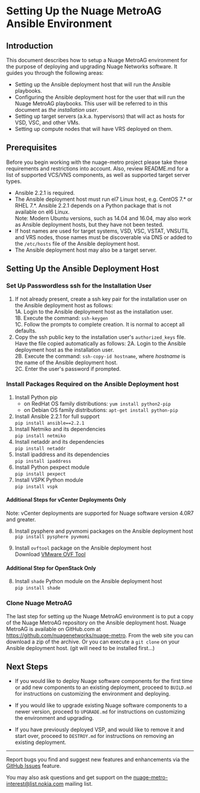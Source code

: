 # Setting Up the Nuage MetroAG Ansible Environment
## Introduction
This document describes how to setup a Nuage MetroAG environment for the purpose of deploying and upgrading Nuage Networks software. It guides you through the following areas:
* Setting up the Ansible deployment host that will run the Ansible playbooks.
* Configuring the Ansible deployment host for the user that will run the Nuage MetroAG playbooks. This user will be referred to in this document as *the installation user*.
* Setting up target servers (a.k.a. hypervisors) that will act as hosts for VSD, VSC, and other VMs.
* Setting up compute nodes that will have VRS deployed on them.
## Prerequisites
Before you begin working with the nuage-metro project please take these requirements and restrictions into account. Also, review README.md for a list of supported VCS/VNS components, as well as supported target server types.
* Ansible 2.2.1 is required.
* The Ansible deployment host must run el7 Linux host, e.g. CentOS 7.\* or RHEL 7.\*. Ansible 2.2.1 depends on a Python package that is not available on el6 Linux.  
Note: Modern Ubuntu versions, such as 14.04 and 16.04, may also work as Ansible deployment hosts, but they have not been tested.
* If host names are used for target systems, VSD, VSC, VSTAT, VNSUTIL and VRS nodes, those names must be discoverable via DNS or added to the `/etc/hosts` file of the Ansible deployment host.
* The Ansible deployment host may also be a target server.
## Setting Up the Ansible Deployment Host
### Set Up Passwordless ssh for the Installation User
 1. If not already present, create a ssh key pair for the installation user on the Ansible deployment host as follows:  
   1A. Login to the Ansible deployment host as the installation user.  
   1B. Execute the command:  `ssh-keygen`  
   1C. Follow the prompts to complete creation. It is normal to accept all defaults.
 2. Copy the ssh public key to the installation user's `authorized_keys` file. Have the file copied automatically as follows:
   2A. Login to the Ansible deployment host as the installation user.  
   2B. Execute the command: `ssh-copy-id hostname`, where *hostname* is the name of the Ansible deployment host.  
   2C. Enter the user's password if prompted.
### Install Packages Required on the Ansible Deployment host
 1. Install Python pip  
    * on RedHat OS family distributions: `yum install python2-pip`  
    * on Debian OS family distributions: `apt-get install python-pip`    
 2. Install Ansible 2.2.1 for full support  
`pip install ansible==2.2.1`  
 3. Install Netmiko and its dependencies  
`pip install netmiko`  
 4. Install netaddr and its dependencies  
`pip install netaddr`  
 5. Install ipaddress and its dependencies  
`pip install ipaddress`  
 6. Install Python pexpect module   
`pip install pexpect`  
 7. Install VSPK Python module  
`pip install vspk`  

  #### Additional Steps for vCenter Deployments Only  
  Note: vCenter deployments are supported for Nuage software version 4.0R7 and greater.  

  8. Install pysphere and pyvmomi packages on the Ansible deployment host  
`pip install pysphere pyvmomi`  

  9. Install `ovftool` package on the Ansible deployment host  
 Download [VMware OVF Tool](https://www.vmware.com/support/developer/ovf/)  
 #### Additional Step for OpenStack Only  
  8. Install `shade` Python module on the Ansible deployment host  
 `pip install shade`  
### Clone Nuage MetroAG
The last step for setting up the Nuage MetroAG environment is to put a copy of the Nuage MetroAG repository on the Ansible deployment host. Nuage MetroAG is available on GitHub.com at https://github.com/nuagenetworks/nuage-metro. From the web site you can download a zip of the archive. Or you can execute a `git clone` on your Ansible deployment host. (git will need to be installed first...)  
## Next Steps
* If you would like to deploy Nuage software components for the first time or add new components to an existing deployment, proceed to `BUILD.md` for instructions on customizing the environment and deploying.

* If you would like to upgrade existing Nuage software components to a newer version, proceed to `UPGRADE.md` for instructions on customizing the environment and upgrading.  

* If you have previously deployed VSP, and would like to remove it and start over, proceed to `DESTROY.md` for instructions on removing an existing deployment.  
---
Report bugs you find and suggest new features and enhancements via the [GitHub Issues](https://github.com/nuagenetworks/nuage-metro/issues "nuage-metro issues") feature.

 You may also ask questions and get support on the [nuage-metro-interest@list.nokia.com](mailto:nuage-metro-interest@list.nokia.com "send email to nuage-metro project") mailing list.
